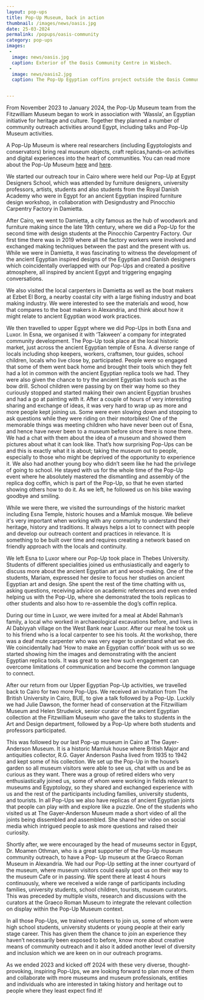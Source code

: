 ```yaml
---
layout: pop-ups
title: Pop-Up Museum, back in action
thumbnail: /images/news/oasis.jpg
date: 25-03-2024
permalink: /popups/oasis-community
category: pop-ups
images:
 -
  image: news/oasis.jpg
  caption: Exterior of the Oasis Community Centre in Wisbech.
 -
  image: news/oasis2.jpg
  caption: The Pop-Up Egyptian coffins project outside the Oasis Community Centre in Wisbech.


---
```

From November 2023 to January 2024, the Pop-Up Museum team from the 
Fitzwilliam Museum began to work in association with ‘Wassla’, an Egyptian initiative 
for heritage and culture. Together they planned a number of community outreach activities
around Egypt, including talks and Pop-Up Museum activities. 

A Pop-Up Museum is where real researchers (including 
Egyptologists and conservators) bring real museum objects, craft replicas,hands-on 
activities and digital experiences into the heart of communities. You can read more about
the Pop-Up Museum [here](https://egyptiancoffins.org/pop-ups) and 
[here](https://doi.org/10.11588/cipeg.2020.4.83936).


We started our outreach tour in Cairo where were held our Pop-Up at Egypt Designers 
School, which was attended by furniture designers, university professors, artists,
students and also students from the Royal Danish Academy who were in Egypt for an ancient
Egyptian inspired furniture design workshop, in collaboration with Designdustry and 
Pinocchio Carpentry Factory in Damietta. 


After Cairo, we went to Damietta, a city famous as the hub of woodwork and furniture 
making since the late 19th century, where we did a Pop-Up for the second time with design
students at the Pinocchio Carpentry Factory. Our first time there was in 2019 where all
the factory workers were involved and exchanged making techniques between the past and 
the present with us. While we were in Damietta, it was fascinating to witness the 
development of the ancient Egyptian inspired designs of the Egyptian and Danish designers 
which coincidentally overlapped with our Pop-Ups and created a positive atmosphere, all 
inspired by ancient Egypt and triggering engaging conversations. 


We also visited the local carpenters in Damietta as well as the boat makers at Ezbet El 
Borg, a nearby coastal city with a large fishing industry and boat making industry. 
We were interested to see the materials and wood, how that compares to the boat makers 
in Alexandria, and think about how it might relate to ancient Egyptian wood work practices. 


We then travelled to upper Egypt where we did Pop-Ups in both Esna and Luxor. In Esna, 
we organised it with ‘Takween’ a company for integrated community development. The Pop-Up
took place at the local historic market, just across the ancient Egyptian temple of Esna.
A diverse range of locals including shop keepers, workers, craftsmen, tour guides, school
children, locals who live close by, participated. People were so engaged that some of 
them went back home and brought their tools which they felt had a lot in common with the 
ancient Egyptian replica tools we had. They were also given the chance to try the ancient 
Egyptian tools such as the bow drill. School children were passing by on their way home 
so they curiously stopped and started making their own ancient Egyptian brushes and 
had a go at painting with it. After a couple of hours of very interesting sharing and 
exchange of ideas, it was very hard to wrap up as more and more people kept joining us.
Some were even slowing down and stopping to ask questions while they were riding on their 
motorbikes! One of the memorable things was meeting children who have never been out of
Esna, and hence have never been to a museum before since there is none there. 
We had a chat with 
them about the idea of a museum and showed them pictures about what it can look like. 
That’s how surprising Pop-Ups can be and this is exactly what it is about; taking the 
museum out to people, especially to those who might be deprived of the opportunity to 
experience it. We also had another young boy who didn’t seem like he had the privilege of 
going to school. He stayed with us for the whole time of the Pop-Up event where he 
absolutely mastered the 
dismantling and assembly of the replica dog coffin, which is part of the Pop-Up, so that 
he even started showing others how to do it. As we left, he followed us on his bike waving
goodbye and smiling. 


While we were there, we visited the surroundings of the historic market including Esna 
Temple, historic houses and a Mamluk mosque. We believe it's very important when working 
with any community to understand their heritage, history and traditions. It always helps 
a lot to connect with people and develop our outreach content and practices in relevance. 
It is something to be built over time and requires creating a network based on friendly 
approach with the locals and continuity.


We left Esna to Luxor where our Pop-Up took place in Thebes University. Students of 
different specialities joined us enthusiastically and eagerly to discuss more about the 
ancient Egyptian art and wood-making. One of the students, Mariam, expressed her desire 
to focus her studies on ancient Egyptian art and design. She spent the rest of the time 
chatting with us, asking questions, receiving advice on academic references and even 
ended helping us with the Pop-Up, where she demonstrated the tools replicas to other 
students and also how to re-assemble the dog’s coffin replica.


During our time in Luxor, we were invited for a meal at Abdel Rahman’s family, a local 
who worked in archaeological excavations before, and lives in Al Dabiyyah village 
on the West Bank near Luxor.
After our meal he took us to his friend who is a local carpenter to see his tools. At the
workshop, there was a deaf mute carpenter who was very eager to understand what we do. 
We coincidentally had ‘How to make an Egyptian coffin’ book with us so we started showing 
him the images and demonstrating with the ancient Egyptian replica tools. It was great to 
see how such engagement can overcome limitations of communication and become the common 
language to connect. 


After our return from our Upper Egyptian Pop-Up activities, we travelled back to Cairo for
two more Pop-Ups.
We received an invitation from The British University in Cairo, BUE, to give a talk 
followed by a Pop-Up. Luckily we had Julie Dawson, the former head of conservation at 
the Fitzwilliam Museum and Helen Strudwick, senior curator of the ancient Egyptian 
collection at the Fitzwilliam Museum who gave the talks to students in the Art and 
Design department, followed by a Pop-Up where both students and professors participated. 


This was followed by our last Pop-up museum in Cairo at The Gayer-Anderson Museum. It is 
a historic Mamluk house where British Major and antiquities collector, R.G. Gayer Anderson
Pasha lived from 1935 to 1942 and kept some of his collection. We set up the Pop-Up in the
house’s garden so all museum visitors were able to see us, chat with us and be as curious
as they want. There was a group of retired elders who very enthusiastically joined us, 
some of whom were working in fields relevant to museums and Egyptology, so they shared 
and exchanged experience with us and the rest of the participants including families, 
university students, and tourists. In all Pop-Ups we also have replicas of ancient 
Egyptian joints that people can play with and explore like a puzzle. One of the students
who visited us at The Gayer-Anderson Museum made a short video of all the joints being 
dissembled and assembled. She shared her video on social media which intrigued people to 
ask more questions and raised their curiosity. 


Shortly after, we were encouraged by the head of museums sector in Egypt, Dr. Moamen 
Othman, who is a great supporter of the Pop-Up museum community outreach, to have a Pop- 
Up museum at the Graeco Roman Museum in Alexandria. We had our Pop-Up setting at the inner 
courtyard of the museum, where museum visitors could easily spot us on their way to the 
museum Cafe or in passing. We spent there at least 4 hours continuously, where we received
a wide range of participants including families, university students, school children, 
tourists, museum curators. This was preceded by multiple visits, research and discussions 
with the curators at the Graeco Roman Museum to integrate the relevant collection on 
display within the Pop-Up Museum context.  


In all those Pop-Ups, we trained volunteers to join us, some of whom were high school 
students, university students or young people at their early stage career. This has given 
them the chance to join an experience they haven’t necessarily been exposed to before, 
know more about creative means of community outreach and it also it added another level 
of diversity and inclusion which we are keen on in our outreach programs. 


As we ended 2023 and kicked off 2024 with these very diverse, thought-provoking, inspiring
Pop-Ups, we are looking forward to plan more of them and collaborate with more museums 
and museum professionals, entities and individuals who are interested in taking history 
and heritage out to people where they least expect find it! 






 


